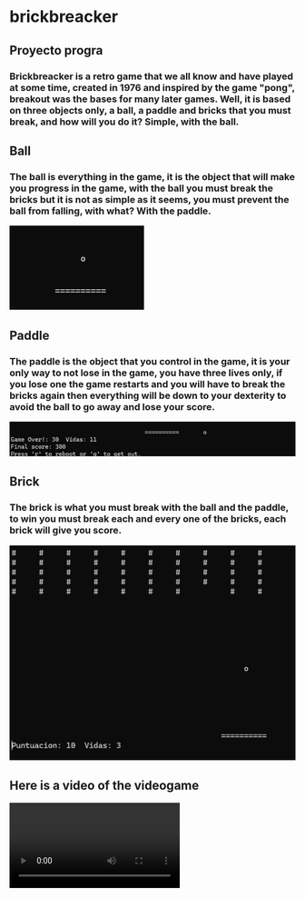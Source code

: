 # brickbreacker
## Proyecto progra
### Brickbreacker is a retro game that we all know and have played at some time, created in 1976 and inspired by the game "pong", breakout was the bases for many later games. Well, it is based on three objects only, a ball, a paddle and bricks that you must break, and how will you do it? Simple, with the ball. 

## Ball
### The ball is everything in the game, it is the object that will make you progress in the game, with the ball you must break the bricks but it is not as simple as it seems, you must prevent the ball from falling, with what? With the paddle.
![alt text](bola.png)

## Paddle
### The paddle is the object that you control in the game, it is your only way to not lose in the game, you have three lives only, if you lose one the game restarts and you will have to break the bricks again then everything will be down to your dexterity to avoid the ball to go away and lose your score.
![alt text](paleta.png)
 
 ## Brick
 ### The brick is what you must break with the ball and the paddle, to win you must break each and every one of the bricks, each brick will give you score.
 ![alt text](ladrillos.png)

  ## Here is a video of the videogame
<video controls src="Ball.cpp - proyecto-breakout [Codespaces_ glowing space spork] - Visual Studio Code y 4 páginas más - Personal_ Microsoft​ Edge 2024-06-20 00-19-45.mp4" title="Title"></video>